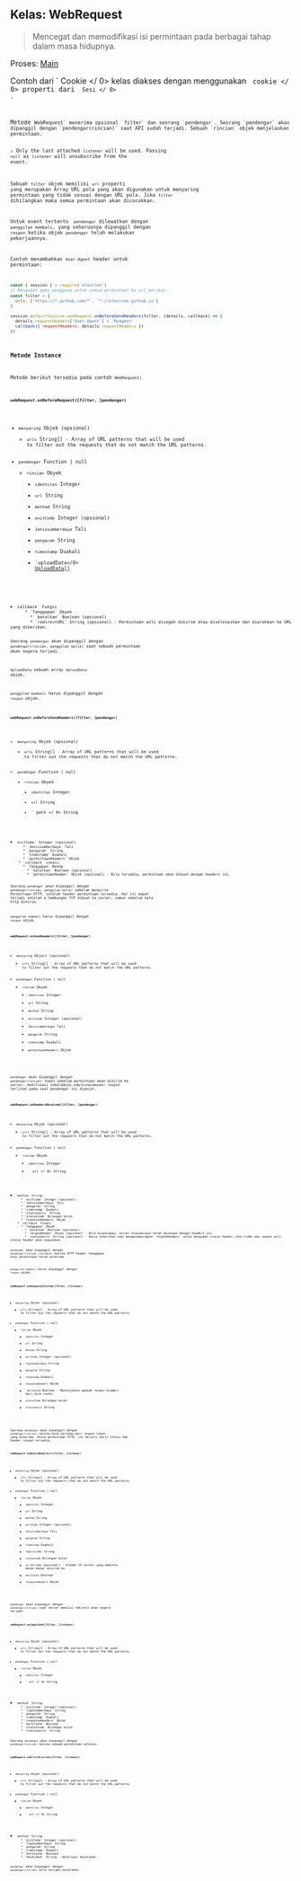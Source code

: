 ## Kelas: WebRequest

> Mencegat dan memodifikasi isi permintaan pada berbagai tahap dalam masa hidupnya.

Proses: [Main](../glossary.md#main-process)

Contoh dari ` Cookie </ 0> kelas diakses dengan menggunakan <code> cookie </ 0> properti dari <code> Sesi </ 0> .</p>

<p>Metode <code>WebRequest` menerima opsional `filter` dan seorang `pendengar`. Seorang `pendengar` akan dipanggil dengan `pendengar(rincian)` saat API sudah terjadi. Sebuah `rincian` objek menjelaskan permintaan.

⚠️ Only the last attached `listener` will be used. Passing `null` as `listener` will unsubscribe from the event.

Sebuah `filter` objek memiliki `url` properti yang merupakan Array URL pola yang akan digunakan untuk menyaring permintaan yang tidak sesuai dengan URL pola. Jika `filter` dihilangkan maka semua permintaan akan dicocokkan.

Untuk event tertentu ` pendengar` dilewatkan dengan `panggilan kembali`, yang seharusnya dipanggil dengan `respon` ketika objek `pendengar` telah melakukan pekerjaannya.

Contoh menambahkan `User-Agent` header untuk permintaan:

```javascript
const { session } = require('electron')
// Mengubah agen pengguna untuk semua permintaan ke url berikut.
const filter = {
  urls: ['https://*.github.com/*', '*://electron.github.io']
}

session.defaultSession.webRequest.onBeforeSendHeaders(filter, (details, callback) => {
  details.requestHeaders['User-Agent'] = 'MyAgent'
  callback({ requestHeaders: details.requestHeaders })
})
```

### Metode Instance

Metode berikut tersedia pada contoh `WebRequest`:

#### `webRequest.onBeforeRequest([filter, ]pendengar)`

* `menyaring` Objek (opsional) 
  * `urls` String[] - Array of URL patterns that will be used to filter out the requests that do not match the URL patterns.
* `pendengar` Function | null 
  * `rincian` Obyek 
    * `identitas` Integer
    * `url` String
    * `method` String
    * `exitCode` Integer (opsional)
    * `Jenissumberdaya` Tali
    * `pengarah` String
    * `timestamp` Duakali
    * `uploadData</​​0> <a href="structures/upload-data.md">UploadData[]</a></li>
</ul></li>
<li><code>callback` Fungsi 
      * `Tanggapan` Obyek 
        * `batalkan` Boolean (opsional)
        * `redirectURL` String (opsional) - Permintaan asli dicegah dikirim atau diselesaikan dan diarahkan ke URL yang diberikan.
  
  Seorang `pendengar` akan dipanggil dengan `pendengar(rincian, panggilan balik)` saat sebuah permintaan akan segera terjadi.
  
  `UploadData` sebuah array `UploadData` objek.
  
  `panggilan kembali` harus dipanggil dengan `respon` objek.
  
  #### `webRequest.onBeforeSendHeaders([filter, ]pendengar)`
  
  * `menyaring` Objek (opsional) 
    * `urls` String[] - Array of URL patterns that will be used to filter out the requests that do not match the URL patterns.
  * `pendengar` Function | null 
    * `rincian` Obyek 
      * `identitas` Integer
      * `url` String
      * ` path </ 0>  String</li>
<li><code>exitCode` Integer (opsional)
      * `Jenissumberdaya` Tali
      * `pengarah` String
      * `timestamp` Duakali
      * `permintaanHeaders` Objek
    * `callback` Lokasi: 
      * `Tanggapan` Benda 
        * `batalkan` Boolean (opsional)
        * `permintaanHeader` Objek (opsional) - Bila tersedia, permintaan akan dibuat dengan headers ini.
  
  Seorang `pendengar` akan dipanggil dengan `pendengar(rincian, panggilan balik)` sebelum mengirim Permintaan HTTP, setelah header permintaan tersedia. Hal ini dapat terjadi setelah a Sambungan TCP dibuat ke server, namun sebelum data http dikirim.
  
  `panggilan kembali` harus dipanggil dengan `respon` objek.
  
  #### `webRequest.onSendHeaders([filter, ]pendengar)`
  
  * `menyaring` Object (opsional) 
    * `urls` String[] - Array of URL patterns that will be used to filter out the requests that do not match the URL patterns.
  * `pendengar` Function | null 
    * `rincian` Obyek 
      * `identitas` Integer
      * `url` String
      * `method` String
      * `exitCode` Integer (opsional)
      * `Jenissumberdaya` Tali
      * `pengarah` String
      * `timestamp` Duakali
      * `permintaanHeaders` Objek
  
  `pendengar` akan dipanggil dengan `pendengar(rincian)` tepat sebelum permintaan akan dikirim ke server, modifikasi sebelumnya `onBeforeSendHeader` respon terlihat pada saat pendengar ini dipecat.
  
  #### `webRequest.onHeadersReceived([filter, ]pendengar)`
  
  * `menyaring` Objek (opsional) 
    * `urls` String[] - Array of URL patterns that will be used to filter out the requests that do not match the URL patterns.
  * `pendengar` Function | null 
    * `rincian` Obyek 
      * `identitas` Integer
      * ` url </ 0> String</li>
<li><code>method` String
      * `exitCode` Integer (opsional)
      * `Jenissumberdaya` Tali
      * `pengarah` String
      * `timestamp` Duakali
      * `statusGaris` String
      * `statusCode` Bilangan bulat
      * `responseHeaders` Objek
    * `callback` Fungsi 
      * `Tanggapan` Obyek 
        * `batalkan` Boolean (opsional)
        * `responHeader` Objek (opsional) - Bila disediakan, server diasumsikan telah merespon dengan headers ini.
        * `statusGaris` String (opsional) - Harus diberikan saat mengesampingkan `responHeaders` untuk mengubah status header jika tidak ada respon asli status header akan digunakan.
  
  `pendengar` akan dipanggil dengan `pendengar(rincian, callback)` ketika HTTP header tanggapan atas permintaan telah diterima.
  
  `panggilan kembali` harus dipanggil dengan `respon` objek.
  
  #### `webRequest.onResponseStarted([filter, ]listener)`
  
  * `menyaring` Objek (opsional) 
    * `urls` String[] - Array of URL patterns that will be used to filter out the requests that do not match the URL patterns.
  * `pendengar` Function | null 
    * `rincian` Obyek 
      * `identitas` Integer
      * `url` String
      * `method` String
      * `exitCode` Integer (opsional)
      * `TipeSumberdaya` String
      * `pengarah` String
      * `timestamp` Duakali
      * `responseHeaders` Objek
      * ` dariCache` Boolean - Menunjukkan apakah respon diambil dari disk cache.
      * `statusCode` Bilangan bulat
      * `statusGaris` String
  
  Seorang `pendengar` akan dipanggil dengan `pendengar(rincian)` ketika byte pertama dari respon tubuh yang diterima. Untuk permintaan HTTP, ini berarti baris status dan header respon tersedia.
  
  #### `webRequest.onBeforeRedirect([filter, ]listener)`
  
  * `menyaring` Objek (opsional) 
    * `urls` String[] - Array of URL patterns that will be used to filter out the requests that do not match the URL patterns.
  * `pendengar` Function | null 
    * `rincian` Obyek 
      * `identitas` Integer
      * `url` String
      * `method` String
      * `exitCode` Integer (opsional)
      * `Jenissumberdaya` Tali
      * `pengarah` String
      * `timestamp` Duakali
      * `redirectURL` String
      * `statusCode` Bilangan bulat
      * `ip` String (opsional) - Alamat IP server yang meminta benar-benar dikirim ke.
      * `dariCache` Boolean
      * `responseHeaders` Objek
  
  `pendengar` akan dipanggil dengan `pendengar(rincian)` saat server memulai redirect akan segera terjadi.
  
  #### `webRequest.onCompleted([filter, ]listener)`
  
  * `menyaring` Objek (opsional) 
    * `urls` String[] - Array of URL patterns that will be used to filter out the requests that do not match the URL patterns.
  * `pendengar` Function | null 
    * `rincian` Obyek 
      * `identitas` Integer
      * ` url </ 0> String</li>
<li><code>method` String
      * `exitCode` Integer (opsional)
      * `TipeSumberdaya` String
      * `pengarah` String
      * `timestamp` Duakali
      * `responseHeaders` Objek
      * `dariCache` Boolean
      * `statusCode` Bilangan bulat
      * `statusGaris` String
  
  Seorang `pendengar` akan dipanggil dengan `pendengar(rincian)` ketika sebuah permintaan selesai.
  
  #### `webRequest.onErrorOccurred([filter, ]listener)`
  
  * `menyaring` Objek (opsional) 
    * `urls` String[] - Array of URL patterns that will be used to filter out the requests that do not match the URL patterns.
  * `pendengar` Function | null 
    * `rincian` Obyek 
      * `identitas` Integer
      * ` url </ 0> String</li>
<li><code>method` String
      * `exitCode` Integer (opsional)
      * `TipeSumberdaya` String
      * `pengarah` String
      * `timestamp` Duakali
      * `dariCache` Boolean
      * `kesalahan` String - deskripsi kesalahan.
  
  `pendengar` akan dipanggil dengan `pendengar(rincian)` bila terjadi kesalahan.